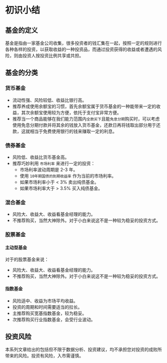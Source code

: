 # 初识小结

## 基金的定义

基金是指由一家基金公司收集，很多投资者的钱汇集在一起，按照一定的规则进行各种各样的投资，以获取收益的一种投资品，而通过投资获得的收益或者遭遇的风险，则由投资人按投资比例共享或共担。

## 基金的分类

### 货币基金

- 流动性强、风险较低、收益比银行高。
- 推荐养成使用余额宝的习惯，首先余额宝属于货币基金的一种能带来一定的收益，其次余额宝使用较为方便，依托于支付宝非常方便。
- 推荐当一个商品能够在我们能力范围内`全款买下`且能`免息分期`购买时，可以考虑使用免息分期付款并将其余的钱放入货币基金，还款日再将钱取出部分用于还款，这就相当于免费使用银行的钱来赚取一定的利息。

### 债券基金

- 风险低、收益比货币基金高。
- 推荐巧妙利用 `市场利率` 来进行一定的投资：
  - 市场利率波动周期是 2-3 年。
  - 使用 `10年期国债的到期收益率` 作为当前的市场利率。
  - 如果市场利率小于 < 3% 卖出纯债基金。
  - 如果市场利率大于 > 3.5% 买入纯债基金。

### 混合基金

- 风险大、收益大、收益看基金经理的能力。
- 不推荐购买，当然大神除外。对于小白来说这不是一种较为稳妥的投资方式。

### 股票基金

#### 主动型基金

对于的股票基金来说：

- 风险大、收益大、收益看基金经理的能力。
- 不推荐购买，当然大神除外。对于小白来说这不是一种较为稳妥的投资方式。

#### 指数基金

- 风险适中、收益为市场平均收益。
- 投资的周期和时间需要适当的拉长。
- 主推荐购买宽基指数基金，较为稳妥。
- 次推荐购买行业指数基金，会受行业波动。

## 投资风险

本系列文章给出的包括但不限于数据分析、投资建议，均不承担您对投资的成败所带来的风险。投资有风险，入市需谨慎。
